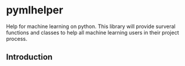 # pymlhelper
Help for machine learning on python. This library will provide surveral functions and classes to help all machine learning users in their project process. 

## Introduction

